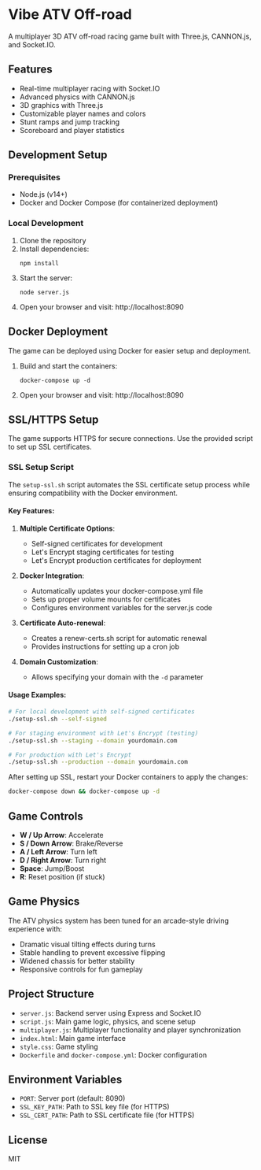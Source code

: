 # Vibe ATV Off-road

A multiplayer 3D ATV off-road racing game built with Three.js, CANNON.js, and Socket.IO.

## Features

- Real-time multiplayer racing with Socket.IO
- Advanced physics with CANNON.js
- 3D graphics with Three.js
- Customizable player names and colors
- Stunt ramps and jump tracking
- Scoreboard and player statistics

## Development Setup

### Prerequisites

- Node.js (v14+)
- Docker and Docker Compose (for containerized deployment)

### Local Development

1. Clone the repository
2. Install dependencies:
   ```
   npm install
   ```
3. Start the server:
   ```
   node server.js
   ```
4. Open your browser and visit: http://localhost:8090

## Docker Deployment

The game can be deployed using Docker for easier setup and deployment.

1. Build and start the containers:
   ```
   docker-compose up -d
   ```
2. Open your browser and visit: http://localhost:8090

## SSL/HTTPS Setup

The game supports HTTPS for secure connections. Use the provided script to set up SSL certificates.

### SSL Setup Script

The `setup-ssl.sh` script automates the SSL certificate setup process while ensuring compatibility with the Docker environment.

#### Key Features:

1. **Multiple Certificate Options**:
   - Self-signed certificates for development
   - Let's Encrypt staging certificates for testing
   - Let's Encrypt production certificates for deployment

2. **Docker Integration**:
   - Automatically updates your docker-compose.yml file
   - Sets up proper volume mounts for certificates
   - Configures environment variables for the server.js code

3. **Certificate Auto-renewal**:
   - Creates a renew-certs.sh script for automatic renewal
   - Provides instructions for setting up a cron job

4. **Domain Customization**:
   - Allows specifying your domain with the `-d` parameter

#### Usage Examples:

```bash
# For local development with self-signed certificates
./setup-ssl.sh --self-signed

# For staging environment with Let's Encrypt (testing)
./setup-ssl.sh --staging --domain yourdomain.com

# For production with Let's Encrypt
./setup-ssl.sh --production --domain yourdomain.com
```

After setting up SSL, restart your Docker containers to apply the changes:

```bash
docker-compose down && docker-compose up -d
```

## Game Controls

- **W / Up Arrow**: Accelerate
- **S / Down Arrow**: Brake/Reverse
- **A / Left Arrow**: Turn left
- **D / Right Arrow**: Turn right
- **Space**: Jump/Boost
- **R**: Reset position (if stuck)

## Game Physics

The ATV physics system has been tuned for an arcade-style driving experience with:
- Dramatic visual tilting effects during turns
- Stable handling to prevent excessive flipping
- Widened chassis for better stability
- Responsive controls for fun gameplay

## Project Structure

- `server.js`: Backend server using Express and Socket.IO
- `script.js`: Main game logic, physics, and scene setup
- `multiplayer.js`: Multiplayer functionality and player synchronization
- `index.html`: Main game interface
- `style.css`: Game styling
- `Dockerfile` and `docker-compose.yml`: Docker configuration

## Environment Variables

- `PORT`: Server port (default: 8090)
- `SSL_KEY_PATH`: Path to SSL key file (for HTTPS)
- `SSL_CERT_PATH`: Path to SSL certificate file (for HTTPS)

## License

MIT
